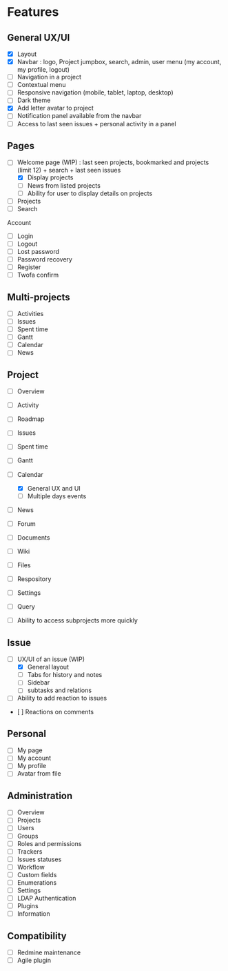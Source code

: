 # Features

## General UX/UI

- [x] Layout
- [x] Navbar : logo, Project jumpbox, search, admin, user menu (my account, my profile, logout)
- [ ] Navigation in a project
- [ ] Contextual menu
- [ ] Responsive navigation (mobile, tablet, laptop, desktop)
- [ ] Dark theme
- [x] Add letter avatar to project
- [ ] Notification panel available from the navbar
- [ ] Access to last seen issues + personal activity in a panel

## Pages

- [ ] Welcome page (WIP) : last seen projects, bookmarked and projects (limit 12) + search + last seen issues
  - [x] Display projects
  - [ ] News from listed projects
  - [ ] Ability for user to display details on projects
- [ ] Projects
- [ ] Search

Account
- [ ] Login
- [ ] Logout
- [ ] Lost password
- [ ] Password recovery
- [ ] Register
- [ ] Twofa confirm

## Multi-projects

- [ ] Activities
- [ ] Issues
- [ ] Spent time
- [ ] Gantt
- [ ] Calendar
- [ ] News

## Project

- [ ] Overview
- [ ] Activity
- [ ] Roadmap
- [ ] Issues
- [ ] Spent time
- [ ] Gantt
- [ ] Calendar
  - [x] General UX and UI
  - [ ] Multiple days events
- [ ] News
- [ ] Forum
- [ ] Documents
- [ ] Wiki
- [ ] Files
- [ ] Respository
- [ ] Settings

- [ ] Query
- [ ] Ability to access subprojects more quickly

## Issue

- [ ] UX/UI of an issue (WIP)
  - [x] General layout
  - [ ] Tabs for history and notes
  - [ ] Sidebar
  - [ ] subtasks and relations
- [ ] Ability to add reaction to issues
- [ ] Reactions on comments

## Personal

- [ ] My page
- [ ] My account
- [ ] My profile
- [ ] Avatar from file

## Administration

- [ ] Overview
- [ ] Projects
- [ ] Users
- [ ] Groups
- [ ] Roles and permissions
- [ ] Trackers
- [ ] Issues statuses
- [ ] Workflow
- [ ] Custom fields
- [ ] Enumerations
- [ ] Settings
- [ ] LDAP Authentication
- [ ] Plugins
- [ ] Information

## Compatibility

- [ ] Redmine maintenance
- [ ] Agile plugin